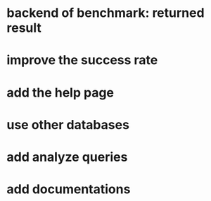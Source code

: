 # backend of benchmark: returned result
# improve the success rate
# add the help page
# use other databases
# add analyze queries
# add documentations
